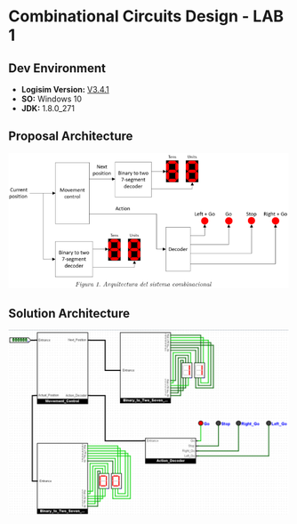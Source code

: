 # Combinational Circuits Design - LAB 1

## Dev Environment

* **Logisim Version:** [V3.4.1](https://github.com/reds-heig/logisim-evolution/releases/tag/v3.4.1)
* **SO:** Windows 10 
* **JDK:** 1.8.0_271

## Proposal Architecture

![architecture_proposal](docs/arquitectura_propuesta.png)

## Solution Architecture 

![architecture_proposal](docs/arquitectura_solucion.png)





